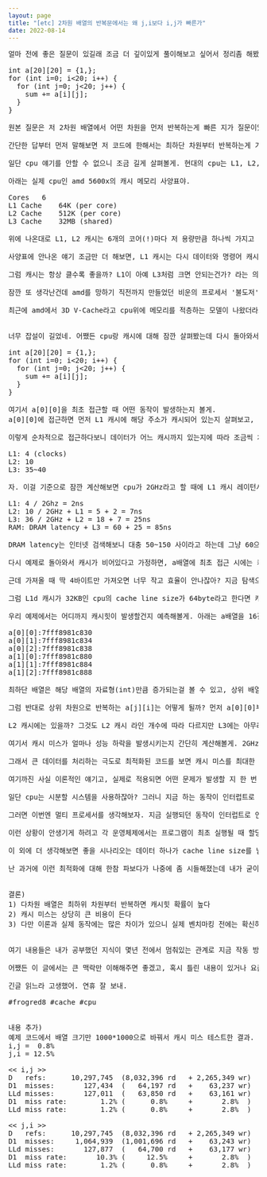 ```yaml
---
layout: page
title: "[etc] 2차원 배열의 반복문에서는 왜 j,i보다 i,j가 빠른가"
date: 2022-08-14
---
```


<pre>
얼마 전에 좋은 질문이 있길래 조금 더 깊이있게 풀이해보고 싶어서 정리좀 해봤어. 일단 예제 코드를 먼저 볼게.

int a[20][20] = {1,};
for (int i=0; i<20; i++) {
  for (int j=0; j<20; j++) {
    sum += a[i][j];
  }
}

원본 질문은 저 2차원 배열에서 어떤 차원을 먼저 반복하는게 빠른 지가 질문이었어. 이 질문은 단순하지만 사실 쉽게 대답하긴 힘든 내용이야. 왜냐하면 메모리 캐시가 어떻게 이루어지는지 제대로 알고 있어야 대답할 수 있거든.

간단한 답부터 먼저 말해보면 저 코드에 한해서는 최하단 차원부터 반복하는게 가장 빨라. 저러면 거의 대부분 캐시힛이 발생하거든. 그런데 자료구조에 따라 더 빠르지는 않고 동일할 수 있기도 해. 이런 반례들은 천천히 아래에서 설명할게. 

일단 cpu 얘기를 안할 수 없으니 조금 길게 살펴볼게. 현대의 cpu는 L1, L2, L3 캐시 메모리가 cpu on chip으로 달려있고, 실제 메모리는 외부 RAM(16, 32GB 등)을 사용하게 돼. 예전에 펜티엄 이전 싱글코어 시절에는 메인보드에 cpu 캐시가 추가되어 나오는 경우도 있었다고 하던데 요즘에는 예외없이 cpu에 포함되어 있어.

아래는 실제 cpu인 amd 5600x의 캐시 메모리 사양표야.

Cores	6
L1 Cache	64K (per core)
L2 Cache	512K (per core)
L3 Cache	32MB (shared)

위에 나온대로 L1, L2 캐시는 6개의 코어(!)마다 저 용량만큼 하나씩 가지고 있고, L3는 모든 코어가 같이 공유하는 캐시 메모리야. 그리고 cpu 캐시 메모리는 SRAM, 외부 RAM은 DRAM으로 만들어져있어. 그래서 cpu 캐시 메모리는 일반 RAM보다 더 빠르지만 그만큼 비싼 녀석이야.

사양표에 안나온 얘기 조금만 더 해보면, L1 캐시는 다시 데이터와 명령어 캐시로 나눠져서 각각 32KB씩 할당되어 각 타입에 맞게 캐싱하게 되는데 보통 L1d/L1i라고 약어처럼 사용하고, TLB(Translation Lookaside Buffer)란 녀석도 있는데 가상 메모리 주소와 물리 주소의 변환 테이블 역할이고, 만약 TLB miss 발생 시 받은 주소를 변환해서 TLB에 적어두고 다음에 요청이 오면 이를 사용하게 돼. 

그럼 캐시는 항상 클수록 좋을까? L1이 아예 L3처럼 크면 안되는건가? 라는 의문을 가질 수 있는데 이건 참 미묘한 문제야. 캐시 접근 측면에서는 어차피 반복문으로 찾지 않고 O(1) 복잡도로 바로 접근이 가능하니 용량이 클수록 캐시힛 비율이 높아져서 좋긴 한데 커질수록 다른 cpu의 캐시와 경합을 벌이거나 캐시의 쓰기 동작의 발생 시에 갱신해야하는 캐시 비용들로 인한 캐시 레이턴시가 길어지는 단점이 있거든. 그리고 캐시 관리 측면에서도 용량이 클수록 알고리즘(LRU, LFU..)에 따라 효율이 떨어지긴 하니까. 뭐 보통 캐시는 적당히 클수록 좋긴 한데 얼마나 큰게 효율적인지 intel, amd 아키텍쳐 분들이 잘 해주실테니 우린 상관없긴 해. (사실 가격 상승만 아니면 크게크게 만들것 같기도 하고..)

잠깐 또 생각난건데 amd를 망하기 직전까지 만들었던 비운의 프로세서 '불도저'가 캐시 정책 부분을 잘못 만들어서 그렇게나 속도가 느렸다고 해. L2, L3용량을 동일하게 8MB로 늘였는데 그러다보니 L2, L3 접근할 때의 캐시 레이턴시가 그 때 나온 인텔과 비교해 두배나 느려서 모든 벤치 하위권에다가 cpu 클럭은 높아서 전성비 나쁘기로 유명했어. 이걸 보면 멀티 프로세서 시대에서는 cpu 클럭만큼 아키텍쳐가 중요한 이유이기도 하고.

최근에 amd에서 3D V-Cache라고 cpu위에 메모리를 적층하는 모델이 나왔더라고. 5800X3D라는 cpu인데 L3 캐시 용량이 전작보다 세배 증가했다고 해. (5800X:32MB, 5800X3D:96MB) 전작 cpu랑 비교한 벤치보니까 일반적인 부분에서는 조금 더 높긴 한데 차이가 크진 않다가 cpu 몰빵한 게임에서는 정말 유의미하게 높게 나오긴 하더라. (로아나 배그에서 20~30% 프레임 향상)


너무 잡설이 길었네. 어쨌든 cpu랑 캐시에 대해 잠깐 살펴봤는데 다시 돌아와서 이제 기억이 희미해진 예제 코드를 한 번 더 보자구. 

int a[20][20] = {1,};
for (int i=0; i<20; i++) {
  for (int j=0; j<20; j++) {
    sum += a[i][j];
  }
}

여기서 a[0][0]을 최초 접근할 때 어떤 동작이 발생하는지 볼게.
a[0][0]에 접근하면 먼저 L1 캐시에 해당 주소가 캐시되어 있는지 살펴보고, 없으면 L2 -> L3 -> RAM으로 점점 내려가면서 읽게 돼. 따라서 캐시 미스는 여러 번 발생할 수 있지만 우리는 통상적으로 L3 캐시에 없을 때에야 비로소 캐시 미스라고 부르고 있어.

이렇게 순차적으로 접근하다보니 데이터가 어느 캐시까지 있는지에 따라 조금씩 차이가 있어. 인텔 cpu 문서에 cache and memory subsystem 항목에서 access latency 보면 아래처럼 나와있어. (i7 기준)

L1: 4 (clocks)
L2: 10
L3: 35~40

자. 이걸 기준으로 잠깐 계산해보면 cpu가 2GHz라고 할 때에 L1 캐시 레이턴시가 4 clocks니까 4 / 2GHz = 2ns 로 L1 캐시 레이턴시가 2나노세컨드인걸 알 수 있어. 근데 우리가 L2에 접근할 때는 L1에 검색했다가 없어서 L2로 간거니 10 / 2GHz + L1 = 5ns + 2ns = 7ns.. 이걸 쭉 정리해볼게.

L1: 4 / 2Ghz = 2ns
L2: 10 / 2GHz + L1 = 5 + 2 = 7ns
L3: 36 / 2GHz + L2 = 18 + 7 = 25ns
RAM: DRAM latency + L3 = 60 + 25 = 85ns

DRAM latency는 인터넷 검색해보니 대충 50~150 사이라고 하는데 그냥 60으로 써봤어. 어쨌든 캐시 미스가 발생해서 단계가 내려갈 때마다 2,3배씩 느려지는걸 확인할 수 있어.

다시 예제로 돌아와서 캐시가 비어있다고 가정하면, a배열에 최초 접근 시에는 캐시 미스가 발생할테니 메모리까지 가서 값을 가져오게 돼. 그럼 그 값을 L3, L2, L1 캐시에 순차적으로 등록해서 사용할 수 있어. (이 부분은 cpu에 따라 정책이 다를 수 있어)

근데 가져올 때 딱 4바이트만 가져오면 너무 작고 효율이 안나잖아? 지금 탐색으로 들어간 비용이 얼만데.. 그래서 접근하는 메모리 주소부터 시작해서 일정 구역을 가져오도록 되어 있어. 최근 cpu는 보통 64byte로 설정되어 있는데 이 값을 cache line size, 가져온 구역 하나를 cache line이라고 불러.

그럼 L1d 캐시가 32KB인 cpu의 cache line size가 64byte라고 한다면 캐시 라인 수는 몇 개일까? 답은 32 * 1024 / 64 = 512개야. 그래서 캐시 라인을 512개만큼 유지하다가 캐시 정책에 의해 만료되는 라인에 다시 쓰고 그러면서 캐시가 동작해.

우리 예제에서는 어디까지 캐시힛이 발생할건지 예측해볼게. 아래는 a배열을 16진수로 출력해 본 실제 주소값이야.

a[0][0]:7fff8981c830
a[0][1]:7fff8981c834
a[0][2]:7fff8981c838
a[1][0]:7fff8981c880
a[1][1]:7fff8981c884
a[1][2]:7fff8981c888

최하단 배열은 해당 배열의 자료형(int)만큼 증가되는걸 볼 수 있고, 상위 배열은 0x50만큼 그러니까 10진수로 80만큼 증가했어. cache line size가 64byte니까 최초에 a[0][0]를 읽으면서 캐시 라인에 등록되면 a[0][15]까지 캐시힛이 발생해. 그러다가 a[0][16]에 접근하면 캐시 미스가 되었다가 캐시를 새로 쓰고, a[0][17]을 읽을 때에는 방금 전에 추가된 캐시로 인해 캐시힛이 발생하게 돼. 결국 16번마다 1번씩 캐시 미스가 발생하니 이대로면 캐시 미스가 6.25%가 나오는 로직이 되겠지.

그럼 반대로 상위 차원으로 반복하는 a[j][i]는 어떻게 될까? 먼저 a[0][0]부터 시작해서 a[j][0]까지 최초 반복 시에는 모두 캐시 미스가 발생할거야. 그리고 그 다음 반복 시에는 a[0][1]을 읽을텐데 a[0][0]이 캐시에 들어있을까? 모르지. 아까 L1 캐시 라인이 512개라고 했잖아? 예제에서는 배열이 20개 뿐이라서 캐시힛이 될 확률이 높긴 한데 배열이 1000개였으면 당연히 L1 캐시에는 없을거야. a[488][0] ~ a[999][0]까지 512개만 L1 캐시에 존재하겠지.

L2 캐시에는 있을까? 그것도 L2 캐시 라인 개수에 따라 다르지만 L3에는 아무래도 있을 확률이 높아. L3 캐시가 워낙 크기도 하고 배열 개수에 비해 데이터가 매우 작으니까. 만약 L3에 존재한다고 하면 캐시 미스까진 아니더라도 L1, L2 캐시를 지나 L3 캐시 접근 비용인 25ns 이후에 데이터를 받을 수 있을거야.

여기서 캐시 미스가 얼마나 성능 하락을 발생시키는지 간단히 계산해볼게. 2GHz cpu는 0.5ns마다 한번씩 cycle을 돌고 있어. 명령어마다 필요한 cycle이 다르지만 평균 2cycle이라고 하면 1ns당 1개의 명령을 실행할 수 있겠지. 근데 캐시 미스가 발생하면 아까 RAM에서부터 가져오는 비용이 85ns라 그랬잖아? 그럼 이론적으로 캐시 미스 한번마다 85개 명령을 실행하지 못하는 손해볼 수 있다는거야.

그래서 큰 데이터를 처리하는 극도로 최적화된 코드를 보면 캐시 미스를 최대한 줄이기 위해 그 다음에 사용할 데이터를 미리 prefetch하는 코드도 있고 그래. inline asm을 사용하거나 volatile 지정자로 컴파일러 최적화 시에도 사라지지 않도록 하는데 실제로 내가 c++로 엔진 코드를 짤 때에 다음에 계산할 3d 모델을 prefetch하는 방식으로 속도를 개선해 본 적이 있어.

여기까진 사실 이론적인 얘기고, 실제로 적용되면 어떤 문제가 발생할 지 한 번 예상해볼까? 

일단 cpu는 시분할 시스템을 사용하잖아? 그러니 지금 하는 동작이 인터럽트로 인해 잠깐 멈추고 다른 프로그램을 실행한다면 어떻게 될까? L1~L3 캐시가 그 프로그램에 의해 일부 덮어씌워지겠지. 그렇게 작업하다가 다시 돌아오면 캐시는 제대로 남아있지 않을거야. 그럼 캐시 미스가 발생할테고 이로 인해 예상보단 큰 시간이 걸리겠지.

그러면 이번엔 멀티 프로세서를 생각해보자. 지금 실행되던 동작이 인터럽트로 인해 멈췄다가 내가 원래 실행하던 cpu1번이 아닌 cpu2번으로 할당된다면 어떻게 될까? cpu가 바뀌는 컨텍스트 스위칭이 되면 register 정보는 PCB(Process Control Block)에서 가져오겠지만 해당 cpu2번에는 L1, L2 캐시에 이전 내용이 없어서 캐시 미스까진 아니더라도 L3에서 가져오는 비용을 치러야 할거야. 물론 거기도 없으면 RAM까지 가겠지. 

이런 상황이 안생기게 하려고 각 운영체제에서는 프로그램이 최초 실행될 때 할당된 cpu에서 어지간한 상황에서는 바뀌지 않기도 해. 다만 다중 스레드라던가 여러가지 상황으로 인해 제어권이 뺏길 수 있어서 지정된 번호의 cpu를 우선적으로 할당하는 명령도 있어. 대표적으로 윈도우에서는 작업관리자에서 set affinity 메뉴가 있지. 근데 사실 이걸로 성능 테스트를 해본 적은 없어서 잘 작동하는지 확신은 못하겠네.

이 외에 더 생각해보면 좋을 시나리오는 데이터 하나가 cache line size를 넘어가는 자료를 가진 배열의 캐시 동작을 예상해보고 최적화 방향을 고민해 본다던가, 반복문에서 비동기 함수를 호출하게 되면 어떻게 될 지 생각도 해보고 뭐 여러가지가 있을 것 같아. 이런건 답은 없으니 상상으로 남겨둘게.

난 과거에 이런 최적화에 대해 한참 파보다가 나중에 좀 시들해졌는데 내가 굳이 이걸 고민하지 않아도 컴파일러가 알아서 파이프라이닝 잘 되게 instruction 위치랑 데이터 로드하는 위치도 잘 바꿔 주고, 알아서 L1i에 캐시힛 가능하도록 인라인 함수도 만들어주고 그러더라고. cpu는 또 얼마나 똑똑해졌는지 대충 만들어도 자주 실행하는 함수는 하드웨어에서 명령 예측 분기로 예측 실패도 막아주고.. 거기서 더 발전했으니 이제는 진짜 로직에만 집중할 수 있는 좋은 시대구나 싶기도 하고 그러네.


결론)
1) 다차원 배열은 최하위 차원부터 반복하면 캐시힛 확률이 높다
2) 캐시 미스는 상당히 큰 비용이 든다
3) 다만 이론과 실제 동작에는 많은 차이가 있으니 실제 벤치마킹 전에는 확신하지 말자


여기 내용들은 내가 공부했던 지식이 몇년 전에서 멈춰있는 관계로 지금 작동 방식이나 수치가 좀 다를 수 있어. 예를 들면 M1은 아예 system on chip이라고 표방하며 ram, gpu까지 cpu 하나에 다 넣었잖아? 그에 따라 캐시 정책이 많이 달라졌겠지. (근데 애플 얘네들은 왜 cpu 아키텍쳐 관련된 공식 세부 문서가 하나도 없지? 내가 못 찾는건가..)

어쨌든 이 글에서는 큰 맥락만 이해해주면 좋겠고, 혹시 틀린 내용이 있거나 요즘 트렌드에 대한 새로운 소식을 알고 있다면 덧글로 같이 얘기해보면 좋겠어.

긴글 읽느라 고생했어. 연휴 잘 보내.

#frogred8 #cache #cpu


내용 추가)
예제 코드에서 배열 크기만 1000*1000으로 바꿔서 캐시 미스 테스트한 결과.
i,j =  0.8%
j,i = 12.5%

<< i,j >>
D   refs:      10,297,745  (8,032,396 rd   + 2,265,349 wr)
D1  misses:       127,434  (   64,197 rd   +    63,237 wr)
LLd misses:       127,011  (   63,850 rd   +    63,161 wr)
D1  miss rate:        1.2% (      0.8%     +       2.8%  )
LLd miss rate:        1.2% (      0.8%     +       2.8%  )

<< j,i >>
D   refs:      10,297,745  (8,032,396 rd   + 2,265,349 wr)
D1  misses:     1,064,939  (1,001,696 rd   +    63,243 wr)
LLd misses:       127,877  (   64,700 rd   +    63,177 wr)
D1  miss rate:       10.3% (     12.5%     +       2.8%  )
LLd miss rate:        1.2% (      0.8%     +       2.8%  )


